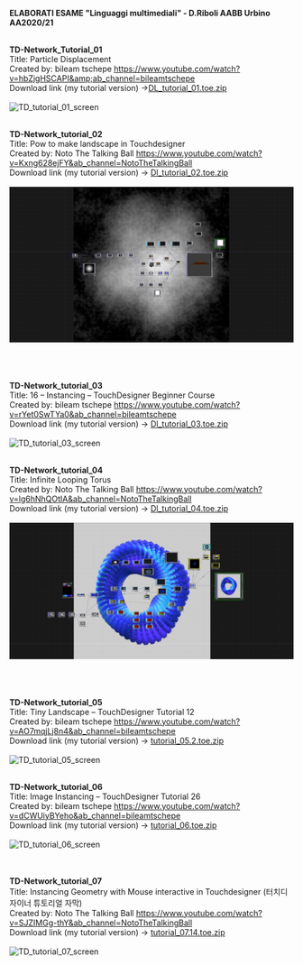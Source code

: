 <strong>ELABORATI ESAME "Linguaggi multimediali" - D.Riboli AABB Urbino AA2020/21</strong><br><br>

<b>TD-Network_Tutorial_01</b> <br>Title: Particle Displacement <br>Created by: bileam tschepe
https://www.youtube.com/watch?v=hbZjgHSCAPI&amp;ab_channel=bileamtschepe</string><br>
Download link (my tutorial version) ->[DL_tutorial_01.toe.zip](https://github.com/daniele-ph/Elaborato.esame.daniele.lisi/files/6077889/DL_tutorial_01.toe.zip)
<br><br>
![TD_tutorial_01_screen](https://user-images.githubusercontent.com/77739462/113144536-a2f3c380-922d-11eb-9984-d68816b206b2.png)
<br><br>


<b>TD-Network_tutorial_02</b> <br>Title: Pow to make landscape in Touchdesigner <br>Created by: Noto The Talking Ball
https://www.youtube.com/watch?v=Kxng628ejFY&ab_channel=NotoTheTalkingBall<br>
Download link (my tutorial version) -> [Dl_tutorial_02.toe.zip](https://github.com/daniele-ph/Elaborato.esame.daniele.lisi/files/6077874/Dl_tutorial_02.toe.zip)
<br><br>
![cover](TD_tutorial_02_screen.png)<br><br>
<br><br>

<b>TD-Network_tutorial_03</b><br>
Title: 16 – Instancing – TouchDesigner Beginner Course<br>
Created by: bileam tschepe https://www.youtube.com/watch?v=rYet0SwTYa0&ab_channel=bileamtschepe<br>
Download link (my tutorial version) -> [Dl_tutorial_03.toe.zip](https://github.com/daniele-ph/AABB.Urbino.daniele.lisi/files/6236286/Dl_tutorial_03.toe.zip)
<br><br>
![TD_tutorial_03_screen](https://user-images.githubusercontent.com/77739462/113144508-996a5b80-922d-11eb-93ad-fac3e96d4b55.png)
<br><br>

<b>TD-Network_tutorial_04</b><br>
Title: Infinite Looping Torus<br>
Created by: Noto The Talking Ball https://www.youtube.com/watch?v=lg6hNhQOtIA&ab_channel=NotoTheTalkingBall<br>
Download link (my tutorial version) ->  [Dl_tutorial_04.toe.zip](https://github.com/daniele-ph/AABB.Urbino.daniele.lisi/files/6236291/Dl_tutorial_04.toe.zip)
<br><br>
![cover](TD_tutorial_04_screen.png)<br><br>
<br><br>

<b>TD-Network_tutorial_05</b><br>
Title: Tiny Landscape – TouchDesigner Tutorial 12<br>
Created by: bileam tschepe https://www.youtube.com/watch?v=AO7mqjLj8n4&ab_channel=bileamtschepe<br>
Download link (my tutorial version) -> [tutorial_05.2.toe.zip](https://github.com/daniele-ph/AABB.Urbino.daniele.lisi/files/6236294/tutorial_05.2.toe.zip)
<br><br>
![TD_tutorial_05_screen](https://user-images.githubusercontent.com/77739462/113144428-85265e80-922d-11eb-90fe-15b52d936e48.png)
<br><br>

<b>TD-Network_tutorial_06</b><br>
Title: Image Instancing – TouchDesigner Tutorial 26<br>
Created by: bileam tschepe https://www.youtube.com/watch?v=dCWUiyBYeho&ab_channel=bileamtschepe<br>
Download link (my tutorial version) -> [tutorial_06.toe.zip](https://github.com/daniele-ph/AABB.Urbino.daniele.lisi/files/6272899/tutorial_06.toe.zip)
<br><br>
![TD_tutorial_06_screen](https://user-images.githubusercontent.com/77739462/113897074-d48b0280-97ca-11eb-8884-865d5d10256e.png)

<br><br>
<b>TD-Network_tutorial_07</b><br>
Title: Instancing Geometry with Mouse interactive in Touchdesigner (터치디자이너 튜토리얼 자막)<br>
Created by: Noto The Talking Ball https://www.youtube.com/watch?v=SJZIMGg-thY&ab_channel=NotoTheTalkingBall<br>
Download link (my tutorial version) -> [tutorial_07.14.toe.zip](https://github.com/daniele-ph/AABB.Urbino.daniele.lisi/files/6325659/tutorial_07.14.toe.zip)
<br><br>
![TD_tutorial_07_screen](https://user-images.githubusercontent.com/77739462/115037241-9084b580-9ece-11eb-9d2d-bc0e28c3ee00.png)

<br><br>



